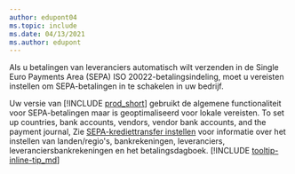 ```yaml
---
author: edupont04
ms.topic: include
ms.date: 04/13/2021
ms.author: edupont
---
```

Als u betalingen van leveranciers automatisch wilt verzenden in de Single Euro Payments Area (SEPA) ISO 20022-betalingsindeling, moet u vereisten instellen om SEPA-betalingen in te schakelen in uw bedrijf.  

Uw versie van [!INCLUDE [prod_short](../../../includes/prod_short.md)] gebruikt de algemene functionaliteit voor SEPA-betalingen maar is geoptimaliseerd voor lokale vereisten. To set up countries, bank accounts, vendors, vendor bank accounts, and the payment journal, Zie [SEPA-krediettransfer instellen](../../../finance-make-payments-with-bank-data-conversion-service-or-sepa-credit-transfer.md#setting-up-sepa-credit-transfer) voor informatie over het instellen van landen/regio's, bankrekeningen, leveranciers, leveranciersbankrekeningen en het betalingsdagboek. [!INCLUDE [tooltip-inline-tip_md](../../../includes/tooltip-inline-tip_md.md)]
